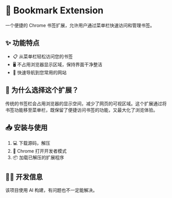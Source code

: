 # 🔖 Bookmark Extension

一个便捷的 Chrome 书签扩展，允许用户通过菜单栏快速访问和管理书签。

## ✨ 功能特点

- 📋 从菜单栏轻松访问您的书签
- 🖥️ 不占用浏览器显示区域，保持界面干净整洁
- 🚀 快速导航到您常用的网站

## 🤔 为什么选择这个扩展？

传统的书签栏会占用浏览器的显示空间，减少了网页的可视区域。这个扩展通过将书签功能移至菜单栏，既保留了便捷访问书签的功能，又最大化了浏览体验。

## 📥 安装与使用

1. 💻 下载源码，解压
2. 🔧 Chrome 打开开发者模式
3. 📦 加载已解压的扩展程序

## 👨‍💻 开发信息

该项目使用 AI 构建，有问题也不一定能解决。
